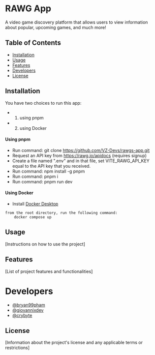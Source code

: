 # RAWG App

A video game discovery platform that allows users to view information about popular, upcoming games, and much more!

## Table of Contents

- [Installation](#installation)
- [Usage](#usage)
- [Features](#features)
- [Developers](#contributing)
- [License](#license)

## Installation

You have two choices to run this app:
- 1. using pnpm
- 2. using Docker

#### Using pnpm

- Run command: git clone https://github.com/VZ-Devs/rawgs-app.git
- Request an API key from https://rawg.io/apidocs (requires signup)
- Create a file named ".env" and in that file, set VITE_RAWG_API_KEY equal to the API key that you received.
- Run command: npm install -g pnpm
- Run command: pnpm i
- Run command: pnpm run dev

#### Using Docker
- Install [Docker Desktop](https://www.docker.com/products/docker-desktop/)
```
from the root directory, run the following command:
    docker compose up
```

## Usage

[Instructions on how to use the project]

## Features

[List of project features and functionalities]

# Developers
- [@bryan99pham](https://github.com/bryan99pham)
- [@giovannixdev](https://github.com/giovannixdev)
- [@crybyte](https://github.com/crybyte)

## License

[Information about the project's license and any applicable terms or restrictions]

